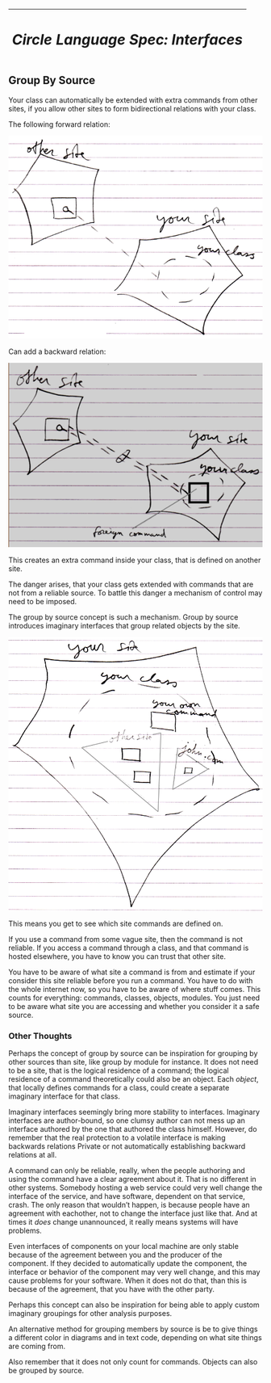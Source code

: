 ﻿|<h1>***Circle Language Spec: Interfaces***</h1>|
| :- |
## **Group By Source**
Your class can automatically be extended with extra commands from other sites, if you allow other sites to form bidirectional relations with your class.

The following forward relation:

![](18.%20Group%20By%20Source.001.png)

Can add a backward relation:

![](18.%20Group%20By%20Source.002.png)

This creates an extra command inside your class, that is defined on another site.

The danger arises, that your class gets extended with commands that are not from a reliable source. To battle this danger a mechanism of control may need to be imposed.

The group by source concept is such a mechanism. Group by source introduces imaginary interfaces that group related objects by the site.

![](18.%20Group%20By%20Source.003.png)

This means you get to see which site commands are defined on.

If you use a command from some vague site, then the command is not reliable. If you access a command through a class, and that command is hosted elsewhere, you have to know you can trust that other site.

You have to be aware of what site a command is from and estimate if your consider this site reliable before you run a command. You have to do with the whole internet now, so you have to be aware of where stuff comes. This counts for everything: commands, classes, objects, modules. You just need to be aware what site you are accessing and whether you consider it a safe source.
### **Other Thoughts**
Perhaps the concept of group by source can be inspiration for grouping by other sources than site, like group by module for instance. It does not need to be a site, that is the logical residence of a command; the logical residence of a command theoretically could also be an object. Each *object*, that locally defines commands for a class, could create a separate imaginary interface for that class.

Imaginary interfaces seemingly bring more stability to interfaces. Imaginary interfaces are author-bound, so one clumsy author can not mess up an interface authored by the one that authored the class himself. However, do remember that the real protection to a volatile interface is making backwards relations Private or not automatically establishing backward relations at all.

A command can only be reliable, really, when the people authoring and using the command have a clear agreement about it. That is no different in other systems. Somebody hosting a web service could very well change the interface of the service, and have software, dependent on that service, crash. The only reason that wouldn’t happen, is because people have an agreement with eachother, not to change the interface just like that. And at times it *does* change unannounced, it really means systems will have problems.

Even interfaces of components on your local machine are only stable because of the agreement between you and the producer of the component. If they decided to automatically update the component, the interface or behavior of the component may very well change, and this may cause problems for your software. When it does not do that, than this is because of the agreement, that you have with the other party.

Perhaps this concept can also be inspiration for being able to apply custom imaginary groupings for other analysis purposes.

An alternative method for grouping members by source is be to give things a different color in diagrams and in text code, depending on what site things are coming from.

Also remember that it does not only count for commands. Objects can also be grouped by source.

